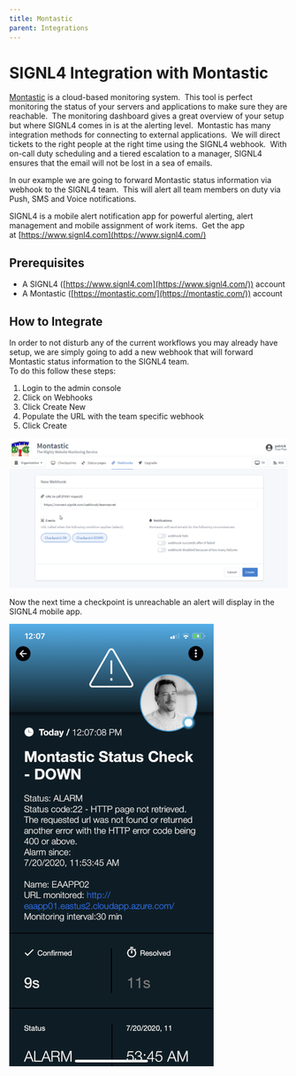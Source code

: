 ```yaml
---
title: Montastic
parent: Integrations
---
```


# SIGNL4 Integration with Montastic

[Montastic](https://montastic.com/) is a cloud-based monitoring system.  This tool is perfect monitoring the status of your servers and applications to make sure they are reachable.  The monitoring dashboard gives a great overview of your setup but where SIGNL4 comes in is at the alerting level.  Montastic has many integration methods for connecting to external applications.  We will direct tickets to the right people at the right time using the SIGNL4 webhook.  With on-call duty scheduling and a tiered escalation to a manager, SIGNL4 ensures that the email will not be lost in a sea of emails.

In our example we are going to forward Montastic status information via webhook to the SIGNL4 team.  This will alert all team members on duty via Push, SMS and Voice notifications.

SIGNL4 is a mobile alert notification app for powerful alerting, alert management and mobile assignment of work items.  Get the app at [https://www.signl4.com](https://www.signl4.com/)

## Prerequisites

- A SIGNL4 ([https://www.signl4.com](https://www.signl4.com/)) account
- A Montastic ([https://montastic.com/](https://montastic.com/)) account

## How to Integrate

In order to not disturb any of the current workflows you may already have setup, we are simply going to add a new webhook that will forward Montastic status information to the SIGNL4 team.  
To do this follow these steps:

1. Login to the admin console  
2. Click on Webhooks  
3. Click Create New  
4. Populate the URL with the team specific webhook  
5. Click Create

![Montastic Webhook](montastic-webhook.png)

Now the next time a checkpoint is unreachable an alert will display in the SIGNL4 mobile app.

![Montastic SIGNL4 Alert](montastic-s4-alert.png)
